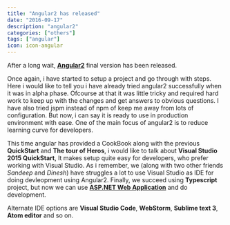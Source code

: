 ```yaml
---
title: "Angular2 has released"
date: "2016-09-17"
description: "angular2"
categories: ["others"]
tags: ["angular"]
icon: icon-angular
---
```


After a long wait, **[Angular2](https://angular.io/docs/ts/latest/)** final version has been released.

Once again, i have started to setup a project and go through with steps. Here i would like to tell you i have already tried angular2 successfully when it was in alpha phase. Ofcourse at that it was little tricky and required hard work to keep up with the changes and get answers to obvious questions. I have also tried jspm instead of npm of keep me away from lots of configuration. But now, i can say it is ready to use in production environment with ease. One of the main focus of angular2 is to reduce learning curve for developers.

This time angular has provided a CookBook along with the previous **QuickStart** and **The tour of Heros**, i would like to talk about **Visual Studio 2015 QuickStart**,
It makes setup quite easy for developers, who prefer working with Visual Studio. As i remember, we (along with two other friends *Sandeep* and *Dinesh*) have struggles a lot to use Visual Studio as IDE for doing devleopment using Angular2. Finally, we succeed using **Typescript** project, but now we can use **[ASP.NET Web Application](https://angular.io/docs/ts/latest/cookbook/visual-studio-2015.html)** and do development.

Alternate IDE options are **Visual Studio Code**, **WebStorm**, **Sublime text 3**, **Atom editor** and so on.
